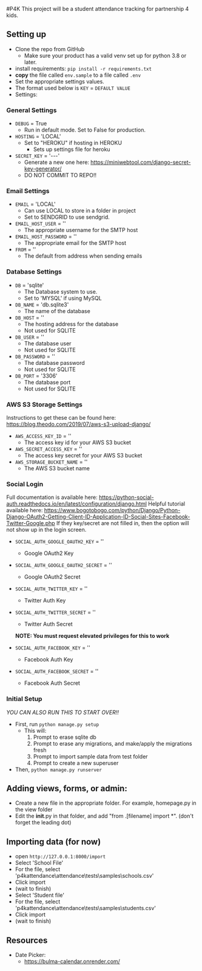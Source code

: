 #P4K
This project will be a student attendance tracking for partnership 4 kids. 

## Setting up
- Clone the repo from GitHub
  - Make sure your product has a valid venv set up for python 3.8 or later.
- install requirements: `pip install -r requirements.txt`
- **copy** the file called `env.sample` to a file called `.env`
- Set the appropriate settings values.
- The format used below is `KEY` = `DEFAULT VALUE`
- Settings:

### General Settings
  - `DEBUG` = True
    - Run in default mode. Set to False for production.
  - `HOSTING` = 'LOCAL'
    - Set to "HEROKU" if hosting in HEROKU
      - Sets up settings file for heroku
  - `SECRET_KEY` = '---'
    - Generate a new one here: https://miniwebtool.com/django-secret-key-generator/
    - DO NOT COMMIT TO REPO!!
  
### Email Settings
  - `EMAIL` = 'LOCAL'
    - Can use LOCAL to store in a folder in project
    - Set to SENDGRID to use sendgrid.
  - `EMAIL_HOST_USER` = ''
    - The appropriate username for the SMTP host
  - `EMAIL_HOST_PASSWORD` = ''
    - The appropriate email for the SMTP host
  - `FROM` = ''
    - The default from address when sending emails

### Database Settings
  - `DB` = 'sqlite'
    - The Database system to use. 
    - Set to 'MYSQL' if using MySQL 
  - `DB_NAME` = 'db.sqlite3'
    - The name of the database 
  - `DB_HOST` = ''
    - The hosting address for the database
    - Not used for SQLITE
  - `DB_USER` = ''
    - The database user
    - Not used for SQLITE
  - `DB_PASSWORD` = ''
    - The database password
    - Not used for SQLITE
  - `DB_PORT` = '3306'
    - The database port
    - Not used for SQLITE
  
### AWS S3 Storage Settings
  Instructions to get these can be found here: https://blog.theodo.com/2019/07/aws-s3-upload-django/
  - `AWS_ACCESS_KEY_ID` = ''
    - The access key id for your AWS S3 bucket
  - `AWS_SECRET_ACCESS_KEY` = ''
    - The access key secret for your AWS S3 bucket
  - `AWS_STORAGE_BUCKET_NAME` = ''
    - The AWS S3 bucket name 
  
### Social Login
Full documentation is available here: https://python-social-auth.readthedocs.io/en/latest/configuration/django.html
Helpful tutorial available here: https://www.bogotobogo.com/python/Django/Python-Django-OAuth2-Getting-Client-ID-Application-ID-Social-Sites-Facebook-Twitter-Google.php
If they key/secret are not filled in, then the option will not show up in the login screen.

  - `SOCIAL_AUTH_GOOGLE_OAUTH2_KEY` = ''
    - Google OAuth2 Key
  - `SOCIAL_AUTH_GOOGLE_OAUTH2_SECRET` = ''
    - Google OAuth2 Secret

  
  - `SOCIAL_AUTH_TWITTER_KEY` = ''
    - Twitter Auth Key
  - `SOCIAL_AUTH_TWITTER_SECRET` = ''
    - Twitter Auth Secret

    **NOTE: You must request elevated privileges for this to work**

  
  - `SOCIAL_AUTH_FACEBOOK_KEY` = ''
    - Facebook Auth Key
  - `SOCIAL_AUTH_FACEBOOK_SECRET` = ''
    - Facebook Auth Secret
  

### Initial Setup
*YOU CAN ALSO RUN THIS TO START OVER!!*
- First, run `python manage.py setup` 
  - This will:
    1. Prompt to erase sqlite db 
    2. Prompt to erase any migrations, and make/apply the migrations fresh
    3. Prompt to import sample data from test folder
    4. Prompt to create a new superuser
- Then, `python manage.py runserver`

## Adding views, forms, or admin:
- Create a new file in the appropriate folder. For example, homepage.py in the view folder
- Edit the __init__.py in that folder, and add "from .[filename] import *".  (don't forget the leading dot)

## Importing data (for now)
- open `http://127.0.0.1:8000/import`
- Select 'School File'
- For the file, select 'p4kattendance\attendance\tests\samples\schools.csv'
- Click import
- (wait to finish)
- Select 'Student file'
- For the file, select 'p4kattendance\attendance\tests\samples\students.csv'
- Click import
- (wait to finish)


## Resources

- Date Picker:
  - https://bulma-calendar.onrender.com/